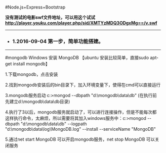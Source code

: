 #Node.js+Express+Bootstrap


<B>没有测试的电影swf文件地址，可以用这个试试 http://player.youku.com/player.php/sid/XMTYzMDQ3ODgxMg==/v.swf </B>

<hr>
<ul>
<li><h3>1.2016-09-04 第一步，简单功能搭建。</h3></li>
</ul>
<hr>
#mongodb
Windows 安装 MongoDB 【ubuntu 安装比较简单，直接sudo apt-get install mongodb】

1.下载mongodb，点击安装

2.找到mongodb安装后的bin目录下，加入环境变量下，使得在cmd可以直接运行


3.mongodb服务启动   c:>mongod --dbpath "d:\mongodb\data\db"   (在执行前先建立d:\mongodb\data\db目录)


4.执行了3以后，mongodb服务就启动了，可以进行连接操作，但是不能每次都这样执行命令，太麻烦，所以需要将其加入windows服务中：c:>mongod --dbpath "d:\mongodb\data\db" --logpath "d:\mongodb\data\log\MongoDB.log" --install --serviceName "MongoDB"


5.通过net start MongoDB 可以开启mongodb服务，net stop MongoDB 可以关闭服务

